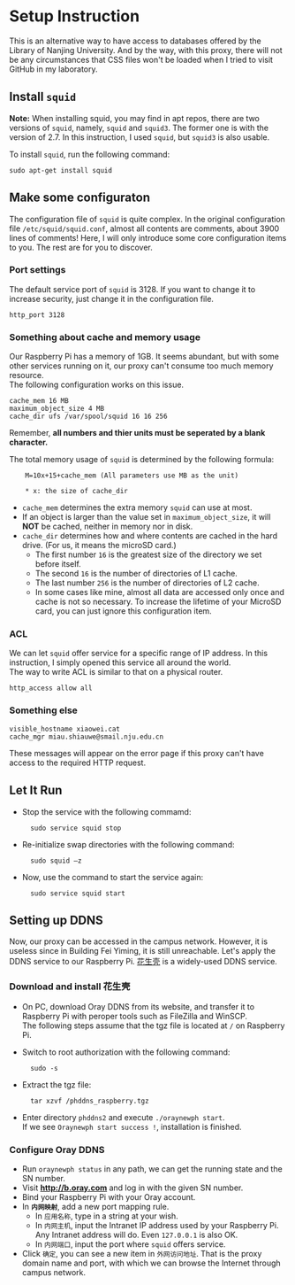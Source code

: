 # Setup Instruction
This is an alternative way to have access to databases offered by the Library of Nanjing University. And by the way, with this proxy, there will not be any circumstances that CSS files won't be loaded when I tried to visit GitHub in my laboratory.

## Install `squid`
**Note:** When installing squid, you may find in apt repos, there are two versions of `squid`, namely, `squid` and `squid3`. The former one is with the version of 2.7. In this instruction, I used `squid`, but `squid3` is also usable.

To install `squid`, run the following command:

	sudo apt-get install squid

## Make some configuraton
The configuration file of `squid` is quite complex. In the original configuration file `/etc/squid/squid.conf`, almost all contents are comments, about 3900 lines of comments! Here, I will only introduce some core configuration items to you. The rest are for you to discover.

### Port settings
The default service port of `squid` is 3128. If you want to change it to increase security, just change it in the configuration file.

	http_port 3128

### Something about cache and memory usage
Our Raspberry Pi has a memory of 1GB. It seems abundant, but with some other services running on it, our proxy can't consume too much memory resource.  
The following configuration works on this issue.

	cache_mem 16 MB
	maximum_object_size 4 MB
	cache_dir ufs /var/spool/squid 16 16 256

Remember, **all numbers and thier units must be seperated by a blank character.**

The total memory usage of `squid` is determined by the following formula:

		M=10x+15+cache_mem (All parameters use MB as the unit)
		
		* x: the size of cache_dir

* `cache_mem` determines the extra memory `squid` can use at most.
* If an object is larger than the value set in `maximum_object_size`, it will **NOT** be cached, neither in memory nor in disk.
* `cache_dir` determines how and where contents are cached in the hard drive. (For us, it means the microSD card.)
	* The first number `16` is the greatest size of the directory we set before itself.
	* The second `16` is the number of directories of L1 cache.
	* The last number `256` is the number of directories of L2 cache.
	* In some cases like mine, almost all data are accessed only once and cache is not so necessary. To increase the lifetime of your MicroSD card, you can just ignore this configuration item.

### ACL
We can let `squid` offer service for a specific range of IP address. In this instruction, I simply opened this service all around the world.  
The way to write ACL is similar to that on a physical router.

	http_access allow all

### Something else
	visible_hostname xiaowei.cat
	cache_mgr miau.shiauwe@smail.nju.edu.cn

These messages will appear on the error page if this proxy can't have access to the required HTTP request.

## Let It Run
* Stop the service with the following commamd:

		sudo service squid stop
* Re-initialize swap directories with the following command:

		sudo squid –z
* Now, use the command to start the service again:

		sudo service squid start

## Setting up DDNS
Now, our proxy can be accessed in the campus network. However, it is useless since in Building Fei Yiming, it is still unreachable. Let's apply the DDNS service to our Raspberry Pi. [花生壳](http://hsk.oray.com/) is a widely-used DDNS service.

### Download and install 花生壳
* On PC, download Oray DDNS from its website, and transfer it to Raspberry Pi with peroper tools such as FileZilla and WinSCP.  
The following steps assume that the tgz file is located at `/` on Raspberry Pi.
* Switch to root authorization with the following command:

		sudo -s
* Extract the tgz file:

		tar xzvf /phddns_raspberry.tgz
* Enter directory `phddns2` and execute `./oraynewph start`.  
If we see `Oraynewph start success !`, installation is finished.

### Configure Oray DDNS
* Run `oraynewph status` in any path, we can get the running state and the SN number.
* Visit **http://b.oray.com** and log in with the given SN number.
* Bind your Raspberry Pi with your Oray account.
* In **`内网映射`**, add a new port mapping rule.
	* In `应用名称`, type in a string at your wish.
	* In `内网主机`, input the Intranet IP address used by your Raspberry Pi.  
	Any Intranet address will do. Even `127.0.0.1` is also OK.
	* In `内网端口`, input the port where `squid` offers service.
* Click `确定`, you can see a new item in `外网访问地址`. That is the proxy domain name and port, with which we can browse the Internet through campus network.
